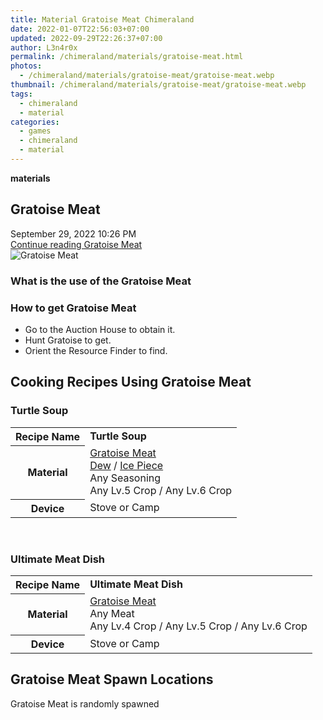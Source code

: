 ```yaml
---
title: Material Gratoise Meat Chimeraland
date: 2022-01-07T22:56:03+07:00
updated: 2022-09-29T22:26:37+07:00
author: L3n4r0x
permalink: /chimeraland/materials/gratoise-meat.html
photos:
  - /chimeraland/materials/gratoise-meat/gratoise-meat.webp
thumbnail: /chimeraland/materials/gratoise-meat/gratoise-meat.webp
tags:
  - chimeraland
  - material
categories:
  - games
  - chimeraland
  - material
---
```


<link
  rel="stylesheet"
  href="https://rawcdn.githack.com/dimaslanjaka/Web-Manajemen/870a349/css/bootstrap-5-3-0-alpha3-wrapper.css"
/>
<section id="bootstrap-wrapper">
  <div data-bs-theme="dark">
    <div
      class="row g-0 border rounded overflow-hidden flex-md-row mb-4 shadow-sm position-relative bg-dark text-light"
    >
      <div class="col p-4 d-flex flex-column position-static">
        <strong class="d-inline-block mb-2 text-success">materials</strong>
        <h2 class="mb-0">Gratoise Meat</h2>
        <div class="mb-1 text-muted">September 29, 2022 10:26 PM</div>
        <a
          href="/chimeraland/materials/gratoise-meat.html"
          class="stretched-link d-none text-primary"
          >Continue reading Gratoise Meat</a
        >
      </div>
      <div class="col-auto d-none d-md-block d-lg-block">
        <img
          src="https://www.webmanajemen.com/chimeraland/materials/gratoise-meat/gratoise-meat.webp"
          alt="Gratoise Meat"
        />
      </div>
    </div>
    <div class="row">
      <div class="col-lg-6 col-12 mb-2">
        <div class="card">
          <div class="card-body">
            <h3 class="card-title">What is the use of the Gratoise Meat</h3>
            <div class="card-text"><ul></ul></div>
          </div>
        </div>
      </div>
      <div class="col-lg-6 col-12 mb-2">
        <div class="card">
          <div class="card-body">
            <h3 class="card-title">How to get Gratoise Meat</h3>
            <div class="card-text">
              <ul>
                <li>Go to the Auction House to obtain it.</li>
                <li>Hunt Gratoise to get.</li>
                <li>Orient the Resource Finder to find.</li>
              </ul>
            </div>
          </div>
        </div>
      </div>
      <div class="col-12 mb-2">
        <h2 id="cookable">Cooking Recipes Using Gratoise Meat</h2>
        <div id="recipe-turtle-soup">
          <h3 id="item-turtle-soup">Turtle Soup</h3>
          <div class="mb-2">
            <table class="table">
              <tr>
                <th>Recipe Name</th>
                <td><b>Turtle Soup</b></td>
              </tr>
              <tr>
                <th>Material</th>
                <td>
                  <a
                    class="text-decoration-none text-primary"
                    href="/chimeraland/materials/gratoise-meat.html"
                    >Gratoise Meat</a
                  ><br /><a
                    class="text-decoration-none text-primary"
                    href="/chimeraland/materials/dew.html"
                    >Dew</a
                  ><span> / </span
                  ><a
                    class="text-decoration-none text-primary"
                    href="/chimeraland/materials/ice-piece.html"
                    >Ice Piece</a
                  ><br />Any Seasoning<br />Any Lv.5 Crop<span> / </span>Any
                  Lv.6 Crop
                </td>
              </tr>
              <tr>
                <th>Device</th>
                <td>Stove or Camp</td>
              </tr>
            </table>
          </div>
        </div>
        <br />
        <div id="recipe-ultimate-meat-dish">
          <h3 id="item-ultimate-meat-dish">Ultimate Meat Dish</h3>
          <div class="mb-2">
            <table class="table">
              <tr>
                <th>Recipe Name</th>
                <td><b>Ultimate Meat Dish</b></td>
              </tr>
              <tr>
                <th>Material</th>
                <td>
                  <a
                    class="text-decoration-none text-primary"
                    href="/chimeraland/materials/gratoise-meat.html"
                    >Gratoise Meat</a
                  ><br />Any Meat<br />Any Lv.4 Crop<span> / </span>Any Lv.5
                  Crop<span> / </span>Any Lv.6 Crop
                </td>
              </tr>
              <tr>
                <th>Device</th>
                <td>Stove or Camp</td>
              </tr>
            </table>
          </div>
        </div>
      </div>
      <div class="col-12 mb-2">
        <h2>Gratoise Meat Spawn Locations</h2>
        <p>Gratoise Meat is randomly spawned</p>
      </div>
    </div>
  </div>
</section>
